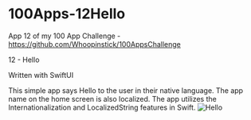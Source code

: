 # 100Apps-12Hello

App 12 of my 100 App Challenge - https://github.com/Whoopinstick/100AppsChallenge

12 - Hello

Written with SwiftUI

This simple app says Hello to the user in their native language.  The app name on the home screen is also localized.  The app utilizes the Internationalization and LocalizedString features in Swift.
![Hello](./Hello.gif)
